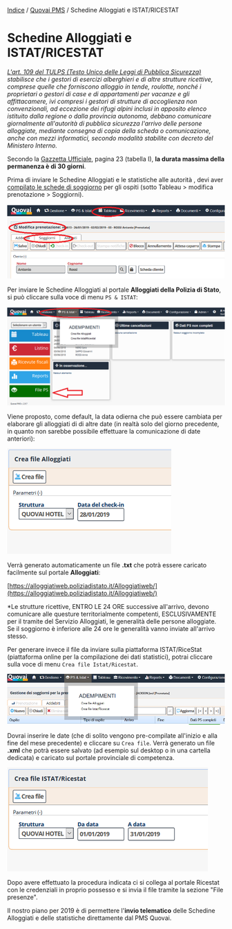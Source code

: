 

 [Indice](index.md) / [Quovai PMS](quovai-pms-it.md) / Schedine Alloggiati e ISTAT/RICESTAT

#  Schedine Alloggiati e ISTAT/RICESTAT

*[L'art. 109 del TULPS (Testo Unico delle Leggi di Pubblica Sicurezza)](https://questure.poliziadistato.it/statics/50/norme-tulps-_--cad-.pdf?lang=it) stabilisce che i gestori di esercizi alberghieri e di altre strutture ricettive, comprese quelle che forniscono alloggio in tende, roulotte, nonché i proprietari o gestori di case e di appartamenti per vacanze e gli affittacamere, ivi compresi i gestori di strutture di accoglienza non convenzionali, ad eccezione dei rifugi alpini inclusi in apposito elenco istituito dalla regione o dalla provincia autonoma, debbano comunicare giornalmente all'autorità di pubblica sicurezza l'arrivo delle persone alloggiate, mediante consegna di copia della scheda o comunicazione, anche con mezzi informatici, secondo modalità stabilite con decreto del Ministero Interno.*

Secondo la [Gazzetta Ufficiale](http://www.gazzettaufficiale.it/eli/gu/2013/01/17/14/sg/pdf), pagina 23 (tabella I), **la durata massima della permanenza è di 30 giorni**. 

Prima di inviare le Schedine Alloggiati e le statistiche alle autorità , devi aver [compilato le schede di soggiorno](inserimento-soggiorni-it.md) per gli ospiti (sotto Tableau > modifica prenotazione > Soggiorni).

![](images/ps-alloggiati-istat-004.png)

Per inviare le Schedine Alloggiati al portale **Alloggiati della Polizia di Stato**, si può cliccare sulla voce di menu `PS & ISTAT`:

![](images/ps-alloggiati-istat-001.png)

Viene proposto, come default, la data odierna che può essere cambiata per elaborare gli alloggiati di di altre date (in realtà solo del giorno precedente, in quanto non sarebbe possibile effettuare la comunicazione di date anteriori):

![](images/ps-alloggiati-istat-002.png)
 
Verrà  generato automaticamente un file **.txt** che potrà essere caricato facilmente sul portale **Alloggiati**:

[https://alloggiatiweb.poliziadistato.it/Alloggiatiweb/](https://alloggiatiweb.poliziadistato.it/Alloggiatiweb/)
 
*Le strutture ricettive, ENTRO LE 24 ORE successive all'arrivo, devono comunicare alle questure territorialmente competenti, ESCLUSIVAMENTE per il tramite del Servizio Alloggiati, le generalità delle persone alloggiate. Se il soggiorno è inferiore alle 24 ore le generalità vanno inviate all'arrivo stesso.
 
Per generare invece il file da inviare sulla piattaforma ISTAT/RiceStat (piattaforma online per la compilazione dei dati statistici), potrai cliccare sulla voce di menu `Crea file Istat/Ricestat`.

![](images/ricestat-001.png)

Dovrai inserire le date (che di solito vengono pre-compilate all'inizio e alla fine del mese precedente) e cliccare su `Crea file`. Verrà generato un file **.xml** che potrà essere salvato (ad esempio sul desktop o in una cartella dedicata) e caricato sul portale provinciale di competenza.

![](images/ps-alloggiati-istat-003.png)

Dopo avere effettuato la procedura indicata ci si collega al portale Ricestat  con le credenziali in proprio possesso e si invia il file tramite la sezione "File presenze". 

Il nostro piano per 2019 è di permettere l'**invio telematico** delle Schedine Alloggiati e delle statistiche direttamente dal PMS Quovai.

